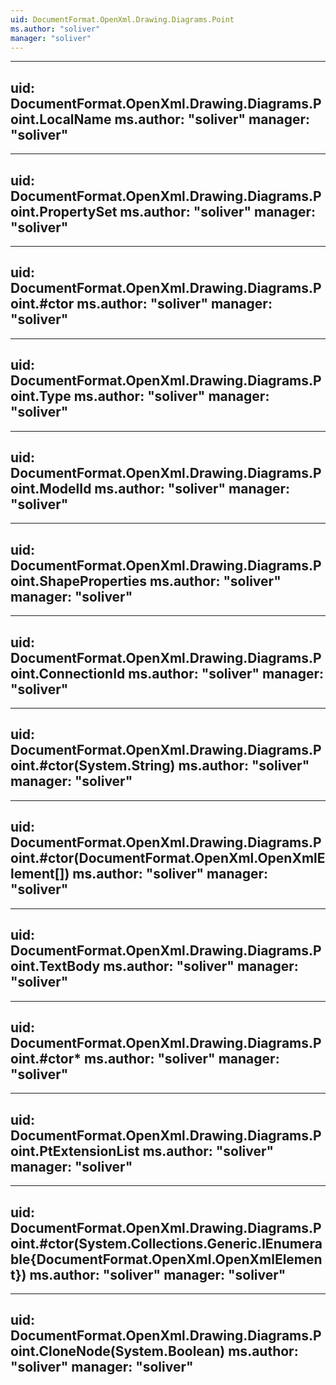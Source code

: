 ```yaml
---
uid: DocumentFormat.OpenXml.Drawing.Diagrams.Point
ms.author: "soliver"
manager: "soliver"
---
```


---
uid: DocumentFormat.OpenXml.Drawing.Diagrams.Point.LocalName
ms.author: "soliver"
manager: "soliver"
---

---
uid: DocumentFormat.OpenXml.Drawing.Diagrams.Point.PropertySet
ms.author: "soliver"
manager: "soliver"
---

---
uid: DocumentFormat.OpenXml.Drawing.Diagrams.Point.#ctor
ms.author: "soliver"
manager: "soliver"
---

---
uid: DocumentFormat.OpenXml.Drawing.Diagrams.Point.Type
ms.author: "soliver"
manager: "soliver"
---

---
uid: DocumentFormat.OpenXml.Drawing.Diagrams.Point.ModelId
ms.author: "soliver"
manager: "soliver"
---

---
uid: DocumentFormat.OpenXml.Drawing.Diagrams.Point.ShapeProperties
ms.author: "soliver"
manager: "soliver"
---

---
uid: DocumentFormat.OpenXml.Drawing.Diagrams.Point.ConnectionId
ms.author: "soliver"
manager: "soliver"
---

---
uid: DocumentFormat.OpenXml.Drawing.Diagrams.Point.#ctor(System.String)
ms.author: "soliver"
manager: "soliver"
---

---
uid: DocumentFormat.OpenXml.Drawing.Diagrams.Point.#ctor(DocumentFormat.OpenXml.OpenXmlElement[])
ms.author: "soliver"
manager: "soliver"
---

---
uid: DocumentFormat.OpenXml.Drawing.Diagrams.Point.TextBody
ms.author: "soliver"
manager: "soliver"
---

---
uid: DocumentFormat.OpenXml.Drawing.Diagrams.Point.#ctor*
ms.author: "soliver"
manager: "soliver"
---

---
uid: DocumentFormat.OpenXml.Drawing.Diagrams.Point.PtExtensionList
ms.author: "soliver"
manager: "soliver"
---

---
uid: DocumentFormat.OpenXml.Drawing.Diagrams.Point.#ctor(System.Collections.Generic.IEnumerable{DocumentFormat.OpenXml.OpenXmlElement})
ms.author: "soliver"
manager: "soliver"
---

---
uid: DocumentFormat.OpenXml.Drawing.Diagrams.Point.CloneNode(System.Boolean)
ms.author: "soliver"
manager: "soliver"
---
